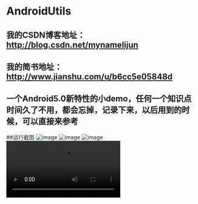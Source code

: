 # AndroidUtils
## 我的CSDN博客地址：http://blog.csdn.net/mynamelijun
## 我的简书地址： http://www.jianshu.com/u/b6cc5e05848d

一个Android5.0新特性的小demo，任何一个知识点时间久了不用，都会忘掉，记录下来，以后用到的时候，可以直接来参考
---
##运行截图
![image](https://github.com/wanglijun93/MaterialDesign/raw/master/jietu/Screenshot_2017-06-08-22-02-44-922_wanglijun.vip..png "首页")
![image](https://github.com/wanglijun93/MaterialDesign/raw/master/jietu/Screenshot_2017-06-08-22-02-56-106_wanglijun.vip..png "actionBar")
![image](https://github.com/wanglijun93/MaterialDesign/raw/master/jietu/Screenshot_2017-06-08-22-02-51-759_wanglijun.vip..png "左侧页面")
![image](https://github.com/wanglijun93/MaterialDesign/raw/master/jietu/Screenrecorder-2017-06-08-10-03-25-201.mp4 "运行视频")